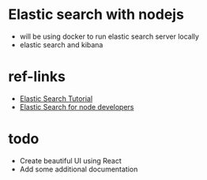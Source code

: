 # Elastic search with nodejs
- will be using docker to run elastic search server locally
- elastic search and kibana 

# ref-links 
 - [Elastic Search Tutorial](https://tsh.io/blog/elasticsearch-tutorial/)
 - [Elastic Search for node developers](https://livecodestream.dev/post/a-quick-introduction-to-elasticsearch-for-node-developers/)

 # todo
 - Create beautiful UI using React
 - Add some additional documentation
